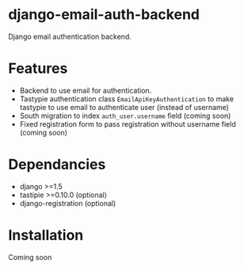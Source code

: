 django-email-auth-backend
=========================

Django email authentication backend.

Features
========
* Backend to use email for authentication.
* Tastypie authentication class ``EmailApiKeyAuthentication`` to make tastypie to use email to authenticate user (instead of username)
* South migration to index ``auth_user.username`` field (coming soon)
* Fixed registration form to pass registration without username field (coming soon)

Dependancies
============
* django >=1.5
* tastipie >=0.10.0 (optional)
* django-registration (optional)

Installation
============
Coming soon
